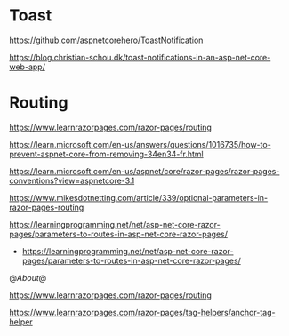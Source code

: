 ﻿# Toast

https://github.com/aspnetcorehero/ToastNotification

https://blog.christian-schou.dk/toast-notifications-in-an-asp-net-core-web-app/

# Routing


https://www.learnrazorpages.com/razor-pages/routing

https://learn.microsoft.com/en-us/answers/questions/1016735/how-to-prevent-aspnet-core-from-removing-34en34-fr.html

https://learn.microsoft.com/en-us/aspnet/core/razor-pages/razor-pages-conventions?view=aspnetcore-3.1

https://www.mikesdotnetting.com/article/339/optional-parameters-in-razor-pages-routing

https://learningprogramming.net/net/asp-net-core-razor-pages/parameters-to-routes-in-asp-net-core-razor-pages/

- https://learningprogramming.net/net/asp-net-core-razor-pages/parameters-to-routes-in-asp-net-core-razor-pages/


@*<a class="nav-link text-dark" asp-area="" asp-page="/About/2">About</a>*@


https://www.learnrazorpages.com/razor-pages/routing

https://www.learnrazorpages.com/razor-pages/tag-helpers/anchor-tag-helper